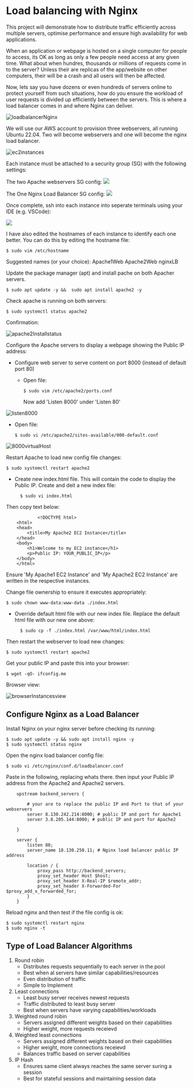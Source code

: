 # Load balancing with Nginx

This project will demonstrate how to distribute traffic efficiently across multiple servers, optimise performance and ensure high availability for web applications. 


When an application or webpage is hosted on a single computer for people to access, its OK as long as only a few people need access at any given time. What about when hundres, thousands or millions of requests come in to the server? Unless their are replicas of the app/website on other computers, their will be a crash and all users will then be affected. 

Now, lets say you have dozens or even hundreds of servers online to protect yourself from such situations, how do you ensure the workload of user requests is divided up efficiently between the servers. This is where a load balancer comes in and where Nginx can deliver. 

![loadbalancerNginx](https://miro.medium.com/v2/resize:fit:1400/format:webp/1*TrNJZqECEj0eVuJDeNKtNQ.png)

We will use our AWS account to provision three webservers, all running Ubuntu 22.04. Two will become webservers and one will become the nginx load balancer.

![ec2instances](https://github.com/naqeebghazi/loadbalancerNginx/blob/main/images/ec2Instances.png?raw=true)

Each instance must be attached to a security group (SG) with the following settings:

The two Apache webservers SG config:
![](https://github.com/naqeebghazi/loadbalancerNginx/blob/main/images/inboundRulesWebservers.png?raw=true)

The One Nginx Load Balancer SG config:
![](https://github.com/naqeebghazi/loadbalancerNginx/blob/main/images/inboundRulesWebservers.png?raw=true)


Once complete, ssh into each instance into seperate terminals using your IDE (e.g. VSCode):

![](https://github.com/naqeebghazi/loadbalancerNginx/blob/main/images/ec2terminals.png?raw=true)

I have also edited the hostnames of each instance to identify each one better. You can do this by editing the hostname file:

    $ sudo vim /etc/hostname

Suggested names (or your choice):
  Apache1Web
  Apache2Web
  nginxLB

Update the package manager (apt) and install pache on both Apacher servers.

    $ sudo apt update -y &&  sudo apt install apache2 -y

Check apache is running on both servers:

    $ sudo systemctl status apache2

Confirmation:

![apache2Installstatus](https://github.com/naqeebghazi/loadbalancerNginx/blob/main/images/apache2status.png?raw=true)

Configure the Apache servers to display a webpage showing the Public IP address:
- Configure web server to serve content on port 8000 (instead of default port 80)
  - Open file:
    
        $ sudo vim /etc/apache2/ports.conf
        
      Now add 'Listen 8000' under 'Listen 80'

![listen8000](https://github.com/naqeebghazi/loadbalancerNginx/blob/main/images/listen8000.png?raw=true)

  - Open file:
  
        $ sudo vi /etc/apache2/sites-available/000-default.conf

![8000virtualHost](https://github.com/naqeebghazi/loadbalancerNginx/blob/main/images/8000VirtualHost.png?raw=true)

Restart Apache to load new config file changes:

    $ sudo systemctl restart apache2

- Create new index.html file. This will contain the code to display the Public IP.
  Create and deit a new index file:

        $ sudo vi index.html

Then copy text below:

                <!DOCTYPE html>
        <html>
        <head>
            <title>My Apache2 EC2 Instance</title>
        </head>
        <body>
            <h1>Welcome to my EC2 instance</h1>
            <p>Public IP: YOUR_PUBLIC_IP</p>
        </body>
        </html>

Ensure 'My Apache1 EC2 Instance' and 'My Apache2 EC2 Instance' are written in the respective instances.

Change file ownership to ensure it executes appropriately:

    $ sudo chown www-data:www-data ./index.html

- Override default html file with our new index file.
    Replace the default html file with our new one above:

        $ sudo cp -f ./index.html /var/www/html/index.html

Then restart the webserver to load new changes:

    $ sudo systemctl restart apache2

Get your public IP and paste this into your browser:

    $ wget -qO- ifconfig.me

Browser view:

![browserInstancesview](https://github.com/naqeebghazi/loadbalancerNginx/blob/main/images/browserinstances.png?raw=true)

## Configure Nginx as a Load Balancer

Install Nginx on your nginx server before checking its running:

    $ sudo apt update -y && sudo apt install nginx -y
    $ sudo systemctl status nginx

Open the nginx load balancer config file:

    $ sudo vi /etc/nginx/conf.d/loadbalancer.conf

Paste in the following, replacing whats there. then input your Public IP address from the Apache2 and Apache2 servers. 

            
        upstream backend_servers {

            # your are to replace the public IP and Port to that of your webservers
            server 8.130.242.214:8000; # public IP and port for Apache1
            server 3.8.205.144:8000; # public IP and port for Apache2

        }

        server {
            listen 80;
            server_name 18.130.250.11; # Nginx load balancer public IP address

            location / {
                proxy_pass http://backend_servers;
                proxy_set_header Host $host;
                proxy_set_header X-Real-IP $remote_addr;
                proxy_set_header X-Forwarded-For $proxy_add_x_forwarded_for;
            }
        }
    
Reload nginx and then test if the file config is ok:

    $ sudo systemctl restart nginx
    $ sudo nginx -t


## Type of Load Balancer Algorithms

1. Round robin
    - Distributes requests sequentially to each server in the pool
    - Best when al servers have similar capabilities/resources
    - Even distribution of traffic
    - Simple to Implement
2. Least connections
    - Least busy server receives newest requests
    - Traffic distributed to least busy server
    - Best when servers have varying capabilities/workloads
3. Weighted round robin
    - Servers assigned different weights based on their capabilities
    - Higher weight, more requests receievd
4. Weighted least connections
    - Servers assigned different weights based on their capabilities
    - Higher weight, more connections receievd
    - Balances traffic based on server capabilities
5. IP Hash
    - Ensures same client always reaches the same server suring a session
    - Best for stateful sessions and maintaining session data

    
